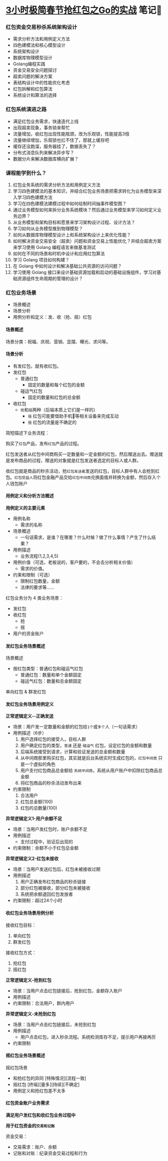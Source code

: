 # [3小时极简春节抢红包之Go的实战](https://www.imooc.com/learn/1101) 笔记📒

### 红包资金交易秒杀系统架构设计

* 需求分析方法和用例定义方法
* 四色建模法和核心模型设计
* 系统架构设计
* 数据库物理模型设计
* Golang编程实践
* 资金交易安全问题探讨
* 超卖问题的解决方案
* 表结构设计中的性能优化考虑
* 红包拆解和红包算法
* 系统设计和算法的选择

### 红包系统演进之路

* 满足红包业务需求，快速迭代上线
* 出现超卖现象，事务锁来帮忙
* 流量增加，收红包出现性能瓶颈，改为乐观锁，性能提高3倍
* 流量继续增加，乐观锁也扛不住了，那就上缓存吧
* 缓存还没跑溜，服务器挂了，数据丢失了？
* 分布式消息队列来解决异步写？
* 数据分片来解决数据库横向扩展？

### 课程能学到什么？

1. 红包业务系统的需求分析方法和用例定义方法
2. 学习四色建模法的基本知识，并结合红包业务场景把需求转化为业务模型来深入学习四色建模方法
3. 学习在四色建模法建模过程中如何绘制时间抽事件模型图？
4. 通过业务模型如何来拆分业务系统模块？然后通过业务模型来学习如何定义业务边界？
5. 从业务模型和架构目标和愿景来学习架构设计过程、设计方法？
6. 学习如何从业务模型推到物理模型？
7. 如何从数据库物理模型设计上和系统架构设计上来优化性能？
8. 如何解决资金交易安全（超卖）问题和资金交易上性能优化？并结合超卖方案来学习使用 Golang 编程语言来做基准测试
9. 如何在不同的场景和时机中设计和应用红包算法
10. 学习 Golang 项目如何构建？
11. 在 Golang 中如何设计和解决基础公共资源的访问问题？
12. 学习使用 Golang 接口来设计基础资源加载和启动的基础设施组件，学习对基础资源组件生命周期的管理的设计？

### 红包业务场景

* 场景概述
* 场景分析
* 用例分析和定义：发、收（抢、摇）红包

#### 场景概述

场景分类：祝福、庆祝、营销、显摆、曝光、求问等。

#### 场景分析

* 有发红包，就有收红包。
* 发红包
  * 普通红包
    * 固定的数量和每个红包的金额
  * 碰运气红包
    * 固定的数量和红包的总金额
* 收红包
  * `抢`和`摇`两种（后端本质上它们是一样的）
    * `摇` 红包可能要借助手机📱等相关设备来完成互动
    * `摇` 红包的流量是不确定的

简短描述下业务流程：

购买了`红包`产品，发布`红包`产品的过程。

红包发送者从红包中间商购买一定数量和一定金额的红包，然后赠送出去。赠送就是发布商品的过程，赠送的对象就是红包发送者选定的目标人或人群。

收红包就是商品的秒杀活动，抢`红包发送者`发送的红包，目标人群中有人会抢到红包。`红包受益人`将红包金融产品交给`红包中间商`兑换面值并转换为金额，然后存入个人钱包账户

#### 用例定义和分析方法概述

**用例定义的主要元素**

* 用例名称
  - 需求的名称
* 场景概述
  - 一句话需求，是谁？在哪里？什么时候？做了什么事情？产生了什么结果？
* 用例描述
  - 业务流程(1,2,3,4,5)
* 用例价值（可选，老板说的，客户要的，不会去分析相关价值）
  - 需求的价值。
* 约束和限制（可选）
  - 限制红包数量，金额
  - 法律的要求等……

红包业务分为 4 类业务场景：
  - 发红包
  - 收红包
    - 抢
    - 摇
  - 用户的资金账户

#### 发红包业务场景概述

场景概述

* 按红包类型：普通红包和碰运气红包
  * 普通红包：数量和单个金额固定
  * 碰运气红包：数量和总金额固定

单向红包 & 群发红包

#### 发红包业务场景用例定义

**正常逻辑定义--正确发送**

  * 场景：用户发一定数量和金额的红包给`1个`或`多个`人（一句话需求）
  * 用例描述（6步）
    1. 用户选择红包的接受人，目标人群
    2. 用户确定红包的类型，`普通` 还是 `碰运气` 红包，设定红包的金额和数量
    3. 后端系统接受到请求，计算和验证发送的总金额和数量
    4. 从中间商那里购买红包，其实就是后台系统实时生成红包的，`红包中间商` 只是一个虚拟的角色
    5. 用户支付红包商品总金额给 `系统中间商`，系统从用户账户中扣除红包商品总金额
    6. 将红包商品的秒杀活动发布出来
  * 约束限制
    1. 合法用户
    2. 红包总金额(100)
    3. 红包的总数量(100)

**异常逻辑定义1-用户余额不足**

* 场景：当用户发红包时，账户余额不足
* 用例描述
  * 支付过程中，验证后出现的
* 约束限制：余额不小于红包总金额

**异常逻辑定义2-红包未接收**

* 场景：当用户发送红包后，红包未被接收过期
* 用例描述
  1. 用户正确发布红包商品的秒杀链接
  2. 部分红包被接收，部分红包未被接收
  3. 系统把余额退回红包发放者
* 约束限制：超过24个小时

#### 收红包业务场景用例分析

接收红包目标：
  1. 单向红包
  2. 群发红包

接收红包方式：
  1. 抢红包
  2. 摇红包

**正常逻辑定义-抢到红包**

* 场景：当用户点击红包链接后，抢到红包，金额存入账户
* 用例描述
* 约束限制：合法用户，群内用户

**异常逻辑定义-未抢到红包**

* 场景：当用户点击红包链接后，未抢到红包
* 用例描述
  - 用户点击红包，进入秒杀流程。系统检测库存不足，提示用户再接再厉
* 约束限制

#### 摇红包业务场景概述

摇红包场景
  - 和抢红包的异同 [特殊情况][流程一致]
  - 摇红包 [终端][量多][持续][不确定]
  - 用例定义和抢红包差不太多

#### 红包资金账户业务需求

**满足用户发红包和收红包业务过程中**

**用于红包资金的`交易和记账`**

资金交易：

- 交易需求：账户、余额
- 记账和对账：纪录资金交易过程和行为



